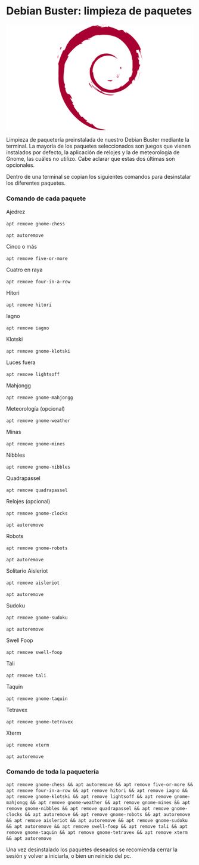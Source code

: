 # Debian Buster: limpieza de paquetes

![GitHub Logo](/debian-logo-1024x576.png)

Limpieza de paquetería preinstalada de nuestro Debian Buster mediante la terminal. La mayoría de los paquetes seleccionados son juegos que vienen instalados por defecto, la aplicación de relojes y la de meteorología de Gnome, las cuáles no utilizo. Cabe aclarar que estas dos últimas son opcionales.

Dentro de una terminal se copian los siguientes comandos para desinstalar los diferentes paquetes.

### Comando de cada paquete

Ajedrez

`apt remove gnome-chess`

`apt autoremove`

Cinco o más

`apt remove five-or-more`

Cuatro en raya

`apt remove four-in-a-row`

Hitori

`apt remove hitori`

Iagno

`apt remove iagno`

Klotski

`apt remove gnome-klotski`

Luces fuera

`apt remove lightsoff`

Mahjongg

`apt remove gnome-mahjongg`

Meteorología (opcional)

`apt remove gnome-weather`

Minas

`apt remove gnome-mines`

Nibbles

`apt remove gnome-nibbles`

Quadrapassel

`apt remove quadrapassel`

Relojes (opcional)

`apt remove gnome-clocks`

`apt autoremove`

Robots

`apt remove gnome-robots`

`apt autoremove`

Solitario Aisleriot

`apt remove aisleriot`

`apt autoremove`

Sudoku

`apt remove gnome-sudoku`

`apt autoremove`

Swell Foop

`apt remove swell-foop`

Tali

`apt remove tali`

Taquin

`apt remove gnome-taquin`

Tetravex

`apt remove gnome-tetravex`

Xterm

`apt remove xterm`

`apt autoremove`


### Comando de toda la paquetería

```
apt remove gnome-chess && apt autoremove && apt remove five-or-more && apt remove four-in-a-row && apt remove hitori && apt remove iagno && apt remove gnome-klotski && apt remove lightsoff && apt remove gnome-mahjongg && apt remove gnome-weather && apt remove gnome-mines && apt remove gnome-nibbles && apt remove quadrapassel && apt remove gnome-clocks && apt autoremove && apt remove gnome-robots && apt autoremove && apt remove aisleriot && apt autoremove && apt remove gnome-sudoku && apt autoremove && apt remove swell-foop && apt remove tali && apt remove gnome-taquin && apt remove gnome-tetravex && apt remove xterm && apt autoremove
```


Una vez desinstalado los paquetes deseados se recomienda cerrar la sesión y volver a iniciarla, o bien un reinicio del pc.


